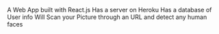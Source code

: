A Web App built with React.js
Has a server on Heroku
Has a database of User info
Will Scan your Picture through an URL and detect any human faces

